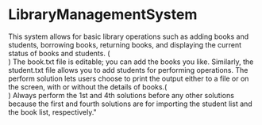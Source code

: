 # LibraryManagementSystem
This system allows for basic library operations such as adding books and students, borrowing books, returning books, and displaying the current status of books and students.	  ( <br> )
The book.txt file is editable; you can add the books you like. Similarly, the student.txt file allows you to add students for performing operations. The perform solution lets users choose to print the output either to a file or on the screen, with or without the details of books.( <br> )
Always perform the 1st and 4th solutions before any other solutions because the first and fourth solutions are for importing the student list and the book list, respectively."
